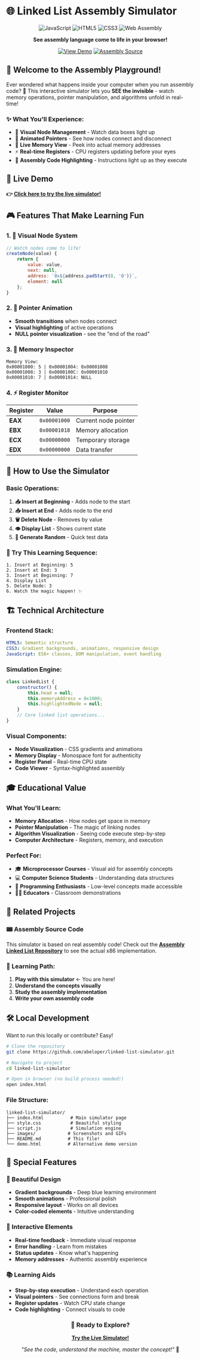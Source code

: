 # 🌐 Linked List Assembly Simulator

<div align="center">

![JavaScript](https://img.shields.io/badge/JavaScript-ES6+-yellow)
![HTML5](https://img.shields.io/badge/HTML5-Semantic-orange)
![CSS3](https://img.shields.io/badge/CSS3-Animations-blue)
![Web Assembly](https://img.shields.io/badge/Visualization-Interactive-green)

**See assembly language come to life in your browser!**

[![View Demo](https://img.shields.io/badge/VIEW-Live_Demo-8A2BE2)](https://your-username.github.io/linked-list-simulator)
[![Assembly Source](https://img.shields.io/badge/SEE-Assembly_Code-red)](https://github.com/your-username/assembly-linked-list-emu8086)

</div>

## 🎪 Welcome to the Assembly Playground!

Ever wondered what happens inside your computer when you run assembly code? 🤔 This interactive simulator lets you **SEE the invisible** - watch memory operations, pointer manipulation, and algorithms unfold in real-time!

### ✨ What You'll Experience:
- 🎯 **Visual Node Management** - Watch data boxes light up
- 🔗 **Animated Pointers** - See how nodes connect and disconnect  
- 💾 **Live Memory View** - Peek into actual memory addresses
- ⚡ **Real-time Registers** - CPU registers updating before your eyes
- 📜 **Assembly Code Highlighting** - Instructions light up as they execute

## 🚀 Live Demo

**👉 [Click here to try the live simulator!](https://github.com/abeloper/linked-list-simulator.git)**

## 🎮 Features That Make Learning Fun

### 1. 🧊 Visual Node System
```javascript
// Watch nodes come to life!
createNode(value) {
    return {
        value: value,
        next: null,
        address: `0x${address.padStart(8, '0')}`,
        element: null
    };
}
```

### 2. 🔗 Pointer Animation
- **Smooth transitions** when nodes connect
- **Visual highlighting** of active operations  
- **NULL pointer visualization** - see the "end of the road"

### 3. 💾 Memory Inspector
```
Memory View:
0x00001000: 5 | 0x00001004: 0x00001008
0x00001008: 3 | 0x0000100C: 0x00001010
0x00001010: 7 | 0x00001014: NULL
```

### 4. ⚡ Register Monitor
| Register | Value | Purpose |
|----------|-------|---------|
| **EAX** | `0x00001000` | Current node pointer |
| **EBX** | `0x00001018` | Memory allocation |
| **ECX** | `0x00000000` | Temporary storage |
| **EDX** | `0x00000000` | Data transfer |

## 🎯 How to Use the Simulator

### Basic Operations:
1. **📥 Insert at Beginning** - Adds node to the start
2. **📥 Insert at End** - Adds node to the end  
3. **🗑️ Delete Node** - Removes by value
4. **👁️ Display List** - Shows current state
5. **🔄 Generate Random** - Quick test data

### 🧪 Try This Learning Sequence:
```
1. Insert at Beginning: 5
2. Insert at End: 3
3. Insert at Beginning: 7
4. Display List
5. Delete Node: 3
6. Watch the magic happen! ✨
```

## 🏗️ Technical Architecture

### Frontend Stack:
```yaml
HTML5: Semantic structure
CSS3: Gradient backgrounds, animations, responsive design
JavaScript: ES6+ classes, DOM manipulation, event handling
```

### Simulation Engine:
```javascript
class LinkedList {
    constructor() {
        this.head = null;
        this.memoryAddress = 0x1000;
        this.highlightedNode = null;
    }
    // Core linked list operations...
}
```

### Visual Components:
- **Node Visualization** - CSS gradients and animations
- **Memory Display** - Monospace font for authenticity
- **Register Panel** - Real-time CPU state
- **Code Viewer** - Syntax-highlighted assembly

## 🎓 Educational Value

### What You'll Learn:
- **Memory Allocation** - How nodes get space in memory
- **Pointer Manipulation** - The magic of linking nodes
- **Algorithm Visualization** - Seeing code execute step-by-step
- **Computer Architecture** - Registers, memory, and execution

### Perfect For:
- 🎓 **Microprocessor Courses** - Visual aid for assembly concepts
- 💻 **Computer Science Students** - Understanding data structures
- 🔧 **Programming Enthusiasts** - Low-level concepts made accessible
- 👨‍🏫 **Educators** - Classroom demonstrations

## 🔗 Related Projects

### 📟 Assembly Source Code
This simulator is based on real assembly code! Check out the **[Assembly Linked List Repository](https://github.com/abeloper/linked-list-simulator.git)** to see the actual x86 implementation.

### 🎯 Learning Path:
1. **Play with this simulator** ← You are here!
2. **Understand the concepts visually**
3. **Study the assembly implementation**
4. **Write your own assembly code**

## 🛠️ Local Development

Want to run this locally or contribute? Easy!

```bash
# Clone the repository
git clone https://github.com/abeloper/linked-list-simulator.git

# Navigate to project
cd linked-list-simulator

# Open in browser (no build process needed!)
open index.html
```

### File Structure:
```
linked-list-simulator/
├── index.html          # Main simulator page
├── style.css           # Beautiful styling
├── script.js           # Simulation engine
├── images/            # Screenshots and GIFs
├── README.md          # This file!
└── demo.html          # Alternative demo version
```

## 🌟 Special Features

### 🎨 Beautiful Design
- **Gradient backgrounds** - Deep blue learning environment
- **Smooth animations** - Professional polish
- **Responsive layout** - Works on all devices
- **Color-coded elements** - Intuitive understanding

### 🔧 Interactive Elements
- **Real-time feedback** - Immediate visual response
- **Error handling** - Learn from mistakes
- **Status updates** - Know what's happening
- **Memory addresses** - Authentic assembly experience

### 📚 Learning Aids
- **Step-by-step execution** - Understand each operation
- **Visual pointers** - See connections form and break
- **Register updates** - Watch CPU state change
- **Code highlighting** - Connect visuals to code

<div align="center">

### 🚀 Ready to Explore?

[**Try the Live Simulator!**](https://github.com/abeloper/linked-list-simulator.git)

*"See the code, understand the machine, master the concept!"* 🎯

</div>
